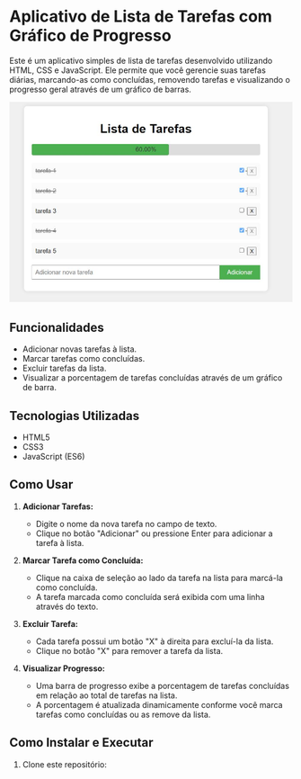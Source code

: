 # Aplicativo de Lista de Tarefas com Gráfico de Progresso

Este é um aplicativo simples de lista de tarefas desenvolvido utilizando HTML, CSS e JavaScript. Ele permite que você gerencie suas tarefas diárias, marcando-as como concluídas, removendo tarefas e visualizando o progresso geral através de um gráfico de barras.

![Screenshot](assets/images/screen.jpg)

## Funcionalidades

- Adicionar novas tarefas à lista.
- Marcar tarefas como concluídas.
- Excluir tarefas da lista.
- Visualizar a porcentagem de tarefas concluídas através de um gráfico de barra.

## Tecnologias Utilizadas

- HTML5
- CSS3
- JavaScript (ES6)

## Como Usar

1. **Adicionar Tarefas:**
   - Digite o nome da nova tarefa no campo de texto.
   - Clique no botão "Adicionar" ou pressione Enter para adicionar a tarefa à lista.

2. **Marcar Tarefa como Concluída:**
   - Clique na caixa de seleção ao lado da tarefa na lista para marcá-la como concluída.
   - A tarefa marcada como concluída será exibida com uma linha através do texto.

3. **Excluir Tarefa:**
   - Cada tarefa possui um botão "X" à direita para excluí-la da lista.
   - Clique no botão "X" para remover a tarefa da lista.

4. **Visualizar Progresso:**
   - Uma barra de progresso exibe a porcentagem de tarefas concluídas em relação ao total de tarefas na lista.
   - A porcentagem é atualizada dinamicamente conforme você marca tarefas como concluídas ou as remove da lista.

## Como Instalar e Executar

1. Clone este repositório:
